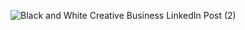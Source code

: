 ![Black and White Creative Business LinkedIn Post (2)](https://github.com/user-attachments/assets/19b6d09f-f7fa-411e-9f42-e046391bfabf)
